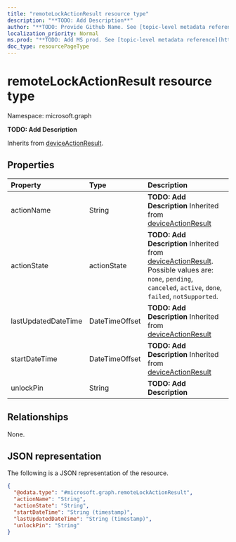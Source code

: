 ```yaml
---
title: "remoteLockActionResult resource type"
description: "**TODO: Add Description**"
author: "**TODO: Provide Github Name. See [topic-level metadata reference](https://msgo.azurewebsites.net/add/document/guidelines/metadata.html#topic-level-metadata)**"
localization_priority: Normal
ms.prod: "**TODO: Add MS prod. See [topic-level metadata reference](https://msgo.azurewebsites.net/add/document/guidelines/metadata.html#topic-level-metadata)**"
doc_type: resourcePageType
---
```


# remoteLockActionResult resource type


Namespace: microsoft.graph

**TODO: Add Description**


Inherits from [deviceActionResult](../resources/deviceactionresult.md).

## Properties
|Property|Type|Description|
|:---|:---|:---|
|actionName|String|**TODO: Add Description** Inherited from [deviceActionResult](../resources/intune-deviceactionresult.md)|
|actionState|actionState|**TODO: Add Description** Inherited from [deviceActionResult](../resources/intune-deviceactionresult.md). Possible values are: `none`, `pending`, `canceled`, `active`, `done`, `failed`, `notSupported`.|
|lastUpdatedDateTime|DateTimeOffset|**TODO: Add Description** Inherited from [deviceActionResult](../resources/intune-deviceactionresult.md)|
|startDateTime|DateTimeOffset|**TODO: Add Description** Inherited from [deviceActionResult](../resources/intune-deviceactionresult.md)|
|unlockPin|String|**TODO: Add Description**|

## Relationships
None.

## JSON representation
The following is a JSON representation of the resource.
<!-- {
  "blockType": "resource",
  "@odata.type": "microsoft.graph.remoteLockActionResult"
}
-->
``` json
{
  "@odata.type": "#microsoft.graph.remoteLockActionResult",
  "actionName": "String",
  "actionState": "String",
  "startDateTime": "String (timestamp)",
  "lastUpdatedDateTime": "String (timestamp)",
  "unlockPin": "String"
}
```

